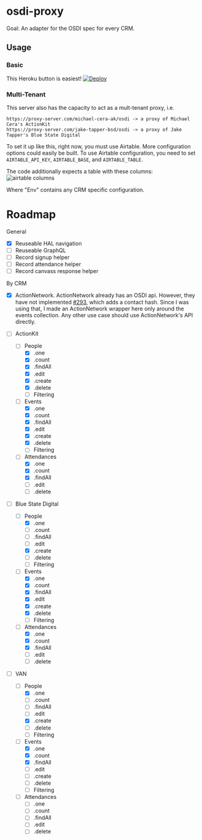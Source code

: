 # osdi-proxy

Goal: An adapter for the OSDI spec for every CRM.

## Usage

### Basic

This Heroku button is easiest!
[![Deploy](https://www.herokucdn.com/deploy/button.svg)](https://heroku.com/deploy)

### Multi-Tenant

This server also has the capacity to act as a mult-tenant proxy, i.e.

```
https://proxy-server.com/michael-cera-ak/osdi -> a proxy of Michael Cera's ActionKit
https://proxy-server.com/jake-tapper-bsd/osdi -> a proxy of Jake Tapper's Blue State Digital
```

To set it up like this, right now, you must use Airtable. More configuration options could easily be built.
To use Airtable configuration, you need to set `AIRTABLE_API_KEY`, `AIRTABLE_BASE`, and `AIRTABLE_TABLE`.

The code additionally expects a table with these columns: ![airtable columns](https://raw.githubusercontent.com/justicedemocrats/osdi-proxy/master/airtable-column-screenshot.png)

Where "Env" contains any CRM specific configuration.

# Roadmap

General

* [x] Reuseable HAL navigation
* [ ] Reuseable GraphQL
* [ ] Record signup helper
* [ ] Record attendance helper
* [ ] Record canvass response helper

By CRM

* [x] ActionNetwork. ActionNetwork already has an OSDI api. However, they have not
      implemented [#293](https://github.com/opensupporter/osdi-docs/pull/293), which adds
      a contact hash. Since I was using that, I made an ActionNetwork wrapper here only
      around the events collection. Any other use case should use ActionNetwork's API
      directly.

* [ ] ActionKit

  * [ ] People
    * [x] .one
    * [x] .count
    * [x] .findAll
    * [x] .edit
    * [x] .create
    * [x] .delete
    * [ ] Filtering
  * [ ] Events
    * [x] .one
    * [x] .count
    * [x] .findAll
    * [x] .edit
    * [x] .create
    * [x] .delete
    * [ ] Filtering
  * [ ] Attendances
    * [x] .one
    * [x] .count
    * [x] .findAll
    * [ ] .edit
    * [ ] .delete

* [ ] Blue State Digital

  * [ ] People
    * [x] .one
    * [ ] .count
    * [ ] .findAll
    * [ ] .edit
    * [x] .create
    * [ ] .delete
    * [ ] Filtering
  * [ ] Events
    * [x] .one
    * [x] .count
    * [x] .findAll
    * [x] .edit
    * [x] .create
    * [x] .delete
    * [ ] Filtering
  * [ ] Attendances
    * [x] .one
    * [x] .count
    * [x] .findAll
    * [ ] .edit
    * [ ] .delete

* [ ] VAN
  * [ ] People
    * [x] .one
    * [ ] .count
    * [ ] .findAll
    * [ ] .edit
    * [x] .create
    * [ ] .delete
    * [ ] Filtering
  * [ ] Events
    * [x] .one
    * [x] .count
    * [x] .findAll
    * [ ] .edit
    * [ ] .create
    * [ ] .delete
    * [ ] Filtering
  * [ ] Attendances
    * [ ] .one
    * [ ] .count
    * [ ] .findAll
    * [ ] .edit
    * [ ] .delete
